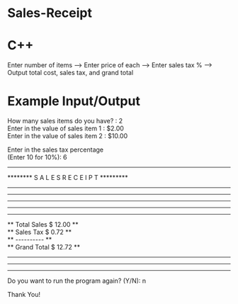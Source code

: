 # Sales-Receipt
# C++
Enter number of items --> Enter price of each --> Enter sales tax % --> Output total cost, sales tax, and grand total
# Example Input/Output
How many sales items do you have? : 2                                                                    
Enter in the value of sales item 1 : $2.00                                                               
Enter in the value of sales item 2 : $10.00                                                              
                                                                                                         
Enter in the sales tax percentage                                                                        
(Enter 10 for 10%): 6                                                                                    
                                                                                                         
*********************************************                                                            
********  S A L E S  R E C E I P T  *********                                                            
*********************************************                                                            
**                                         **                                                            
**                                         **                                                            
**                                         **                                                            
**                                         **                                                            
**  Total Sales          $   12.00         **                                                            
**  Sales Tax            $    0.72         **                                                            
**                        ----------       **                                                            
**  Grand Total          $   12.72         **                                                            
**                                         **                                                            
**                                         **                                                            
*********************************************                                                            
                                                                                                         
Do you want to run the program again? (Y/N): n                                                           
                                                                                                         
Thank You!                   
